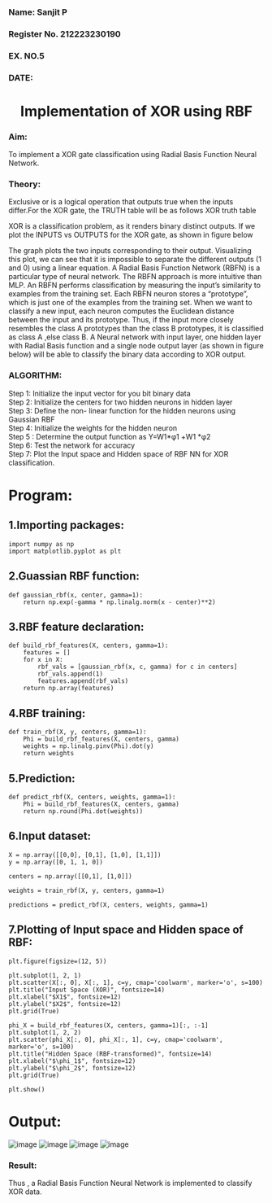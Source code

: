 <H3>Name: Sanjit P</H3>
<H3>Register No. 212223230190</H3>
<H3>EX. NO.5</H3>
<H3>DATE:</H3>

<H1 ALIGN =CENTER>Implementation of XOR  using RBF</H1>

<H3>Aim:</H3>
To implement a XOR gate classification using Radial Basis Function  Neural Network.

<H3>Theory:</H3>
<P>Exclusive or is a logical operation that outputs true when the inputs differ.For the XOR gate, the TRUTH table will be as follows XOR truth table </P>

<P>XOR is a classification problem, as it renders binary distinct outputs. If we plot the INPUTS vs OUTPUTS for the XOR gate, as shown in figure below </P>




<P>The graph plots the two inputs corresponding to their output. Visualizing this plot, we can see that it is impossible to separate the different outputs (1 and 0) using a linear equation.
A Radial Basis Function Network (RBFN) is a particular type of neural network. The RBFN approach is more intuitive than MLP. An RBFN performs classification by measuring the input’s similarity to examples from the training set. Each RBFN neuron stores a “prototype”, which is just one of the examples from the training set. When we want to classify a new input, each neuron computes the Euclidean distance between the input and its prototype. Thus, if the input more closely resembles the class A prototypes than the class B prototypes, it is classified as class A ,else class B.
A Neural network with input layer, one hidden layer with Radial Basis function and a single node output layer (as shown in figure below) will be able to classify the binary data according to XOR output.
</P>





<H3>ALGORITHM:</H3>
Step 1: Initialize the input  vector for you bit binary data<Br>
Step 2: Initialize the centers for two hidden neurons in hidden layer<Br>
Step 3: Define the non- linear function for the hidden neurons using Gaussian RBF<br>
Step 4: Initialize the weights for the hidden neuron <br>
Step 5 : Determine the output  function as 
                 Y=W1*φ1 +W1 *φ2 <br>
Step 6: Test the network for accuracy<br>
Step 7: Plot the Input space and Hidden space of RBF NN for XOR classification.

# Program:
## 1.Importing packages:
```
import numpy as np
import matplotlib.pyplot as plt
```
## 2.Guassian RBF function:
```
def gaussian_rbf(x, center, gamma=1):
    return np.exp(-gamma * np.linalg.norm(x - center)**2)
```
## 3.RBF feature declaration:
```
def build_rbf_features(X, centers, gamma=1):
    features = []
    for x in X:
        rbf_vals = [gaussian_rbf(x, c, gamma) for c in centers]
        rbf_vals.append(1)
        features.append(rbf_vals)
    return np.array(features)
```
## 4.RBF training:
```
def train_rbf(X, y, centers, gamma=1):
    Phi = build_rbf_features(X, centers, gamma)
    weights = np.linalg.pinv(Phi).dot(y)
    return weights
```
## 5.Prediction:
```
def predict_rbf(X, centers, weights, gamma=1):
    Phi = build_rbf_features(X, centers, gamma)
    return np.round(Phi.dot(weights))
```
## 6.Input dataset:
```
X = np.array([[0,0], [0,1], [1,0], [1,1]])
y = np.array([0, 1, 1, 0])

centers = np.array([[0,1], [1,0]])

weights = train_rbf(X, y, centers, gamma=1)

predictions = predict_rbf(X, centers, weights, gamma=1)
```
## 7.Plotting of Input space and Hidden space of RBF:
```
plt.figure(figsize=(12, 5))

plt.subplot(1, 2, 1)
plt.scatter(X[:, 0], X[:, 1], c=y, cmap='coolwarm', marker='o', s=100)
plt.title("Input Space (XOR)", fontsize=14)
plt.xlabel("$X1$", fontsize=12)
plt.ylabel("$X2$", fontsize=12)
plt.grid(True)

phi_X = build_rbf_features(X, centers, gamma=1)[:, :-1]
plt.subplot(1, 2, 2)
plt.scatter(phi_X[:, 0], phi_X[:, 1], c=y, cmap='coolwarm', marker='o', s=100)
plt.title("Hidden Space (RBF-transformed)", fontsize=14)
plt.xlabel("$\phi_1$", fontsize=12)
plt.ylabel("$\phi_2$", fontsize=12)
plt.grid(True)

plt.show()
```
# Output:
![image](https://github.com/user-attachments/assets/4a2c022a-d955-4127-9a4b-2c0e1be08428)
![image](https://github.com/user-attachments/assets/e5075f79-1d27-4acc-84ee-496d5db137be)
![image](https://github.com/user-attachments/assets/2f9e40be-3f91-4676-9b15-6673338f3c6d)
![image](https://github.com/user-attachments/assets/8d26e052-ef1c-4b23-a294-94a162cf0084)

<H3>Result:</H3>
Thus , a Radial Basis Function Neural Network is implemented to classify XOR data.
